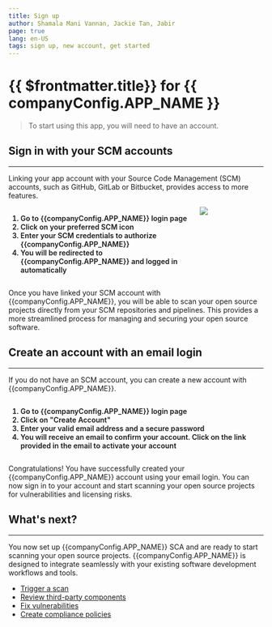 ```yaml
---
title: Sign up
author: Shamala Mani Vannan, Jackie Tan, Jabir
page: true
lang: en-US
tags: sign up, new account, get started
---
```


<script setup>
import { companyConfig } from '../../../config/companyConfig.js'
</script>

<style scoped>
  ol>li {
    font-weight: 600;
  }
</style>

<ClientOnly>

# {{ $frontmatter.title}} for {{ companyConfig.APP_NAME }}

> To start using this app, you will need to have an account.

## Sign in with your SCM accounts

<hr class="thick" />

Linking your app account with your Source Code Management (SCM) accounts, such as GitHub, GitLab or Bitbucket, provides access to more features.

<div style="display: flex;">
  <div style="flex: 3;">
    <ol>
      <li>Go to <a :href="`${companyConfig.FRONTEND_URL}`" target="_blank">{{companyConfig.APP_NAME}}</a> login page</li>
      <li>Click on your preferred SCM icon</li>
      <li>Enter your SCM credentials to authorize {{companyConfig.APP_NAME}}</li>
      <li>You will be redirected to {{companyConfig.APP_NAME}} and logged in automatically</li>
    </ol>
  </div>
  <div style="flex: 1;">
    <img src="/images/Get-Started/Sign-up-for-more-1.png" />
  </div>
</div>

Once you have linked your SCM account with {{companyConfig.APP_NAME}}, you will be able to scan your open source projects directly from your SCM repositories and pipelines. This provides a more streamlined process for managing and securing your open source software.

## Create an account with an email login

<hr class="thick" />

If you do not have an SCM account, you can create a new account with {{companyConfig.APP_NAME}}.

<div style="display: flex;">
  <ol>
    <li>Go to <a :href="`${companyConfig.FRONTEND_URL}`" target="_blank">{{companyConfig.APP_NAME}}</a> login page</li>
    <li>Click on "Create Account"</li>
    <li>Enter your valid email address and a secure password</li>
    <li>You will receive an email to confirm your account. Click on the link provided in the email to activate your account</li>
  </ol>
</div>

Congratulations! You have successfully created your {{companyConfig.APP_NAME}} account using your email login. You can now sign in to your account and start scanning your open source projects for vulnerabilities and licensing risks.

## What's next?

<hr class="thick" />

You now set up {{companyConfig.APP_NAME}} SCA and are ready to start scanning your open source projects. {{companyConfig.APP_NAME}} is designed to integrate seamlessly with your existing software development workflows and tools.

<ul>
  <li><a href="../Scan Triggers/index">Trigger a scan</a></li>
  <li><a href="../Scan Engines/SCA/Components">Review third-party components</a></li>
  <li><a href="../Scan Engines/SCA/Vulnerabilities/index">Fix vulnerabilities</a></li>
  <li><a href="../Settings/Compliance-Policy-Rules/index">Create compliance policies</a></li>
</ul>

</ClientOnly>
